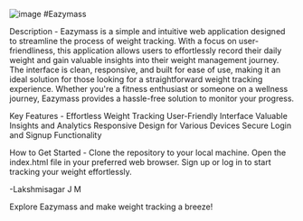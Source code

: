 ![image](https://github.com/jmlakshmisagar/Eazymass/assets/152427404/e33b5312-e6f0-4ec8-8d09-6ac58da26e75)
#Eazymass


Description - 
Eazymass is a simple and intuitive web application designed to streamline the process of weight tracking. With a focus on user-friendliness, this application allows users to effortlessly record their daily weight and gain valuable insights into their weight management journey. The interface is clean, responsive, and built for ease of use, making it an ideal solution for those looking for a straightforward weight tracking experience. Whether you're a fitness enthusiast or someone on a wellness journey, Eazymass provides a hassle-free solution to monitor your progress.

Key Features -
Effortless Weight Tracking
User-Friendly Interface
Valuable Insights and Analytics
Responsive Design for Various Devices
Secure Login and Signup Functionality


How to Get Started -
Clone the repository to your local machine.
Open the index.html file in your preferred web browser.
Sign up or log in to start tracking your weight effortlessly.


-Lakshmisagar J M 

Explore Eazymass and make weight tracking a breeze!
